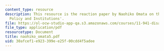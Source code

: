 ```yaml
---
content_type: resource
description: This resource is the reaction paper by Naohiko Omata on the topic 'Disaster
  Policy and Institutions'.
file: https://ol-ocw-studio-app-qa.s3.amazonaws.com/courses/11-941-disaster-vulnerability-and-resilience-spring-2005/30afcef1e923399ee25f00cdd4f5adee_naohiko_omata5.pdf
file_type: application/pdf
resourcetype: Document
title: naohiko_omata5.pdf
uid: 30afcef1-e923-399e-e25f-00cdd4f5adee
---
```

